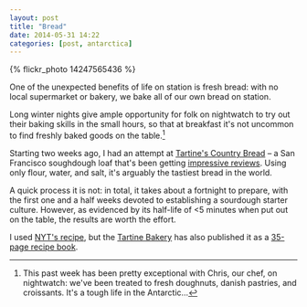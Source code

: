 ```yaml
---
layout: post
title: "Bread"
date: 2014-05-31 14:22
categories: [post, antarctica]
---
```


{% flickr_photo 14247565436 %}

One of the unexpected benefits of life on station is fresh bread: with no local supermarket or bakery, we bake all of our own bread on station.

Long winter nights give ample opportunity for folk on nightwatch to try out their baking skills in the small hours, so that at breakfast it's not uncommon to find freshly baked goods on the table.[^1]

Starting two weeks ago, I had an attempt at [Tartine's Country Bread](http://www.tartinebread.com) – a San Francisco soughdough loaf that's been getting [impressive reviews](http://www.nytimes.com/2014/04/23/dining/be-patient-and-make-tartines-country-bread-your-own.html). Using only flour, water, and salt, it's arguably the tastiest bread in the world.

A quick process it is not: in total, it takes about a fortnight to prepare, with the first one and a half weeks devoted to establishing a sourdough starter culture. However, as evidenced by its half-life of <5 minutes when put out on the table, the results are worth the effort.

I used [NYT's recipe](http://www.nytimes.com/recipes/1016277/tartines-country-bread.html), but the [Tartine Bakery](http://www.tartinebakery.com) has also published it as a [35-page recipe book](http://www.amazon.co.uk/dp/0811870413).

[^1]: This past week has been pretty exceptional with Chris, our chef, on nightwatch: we've been treated to fresh doughnuts, danish pastries, and croissants. It's a tough life in the Antarctic...
